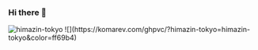 ### Hi there 👋

<img src="https://komarev.com/ghpvc/?username=himazin-tokyo&style=flat" alt="himazin-tokyo" />
![](https://komarev.com/ghpvc/?himazin-tokyo=himazin-tokyo&color=ff69b4)
